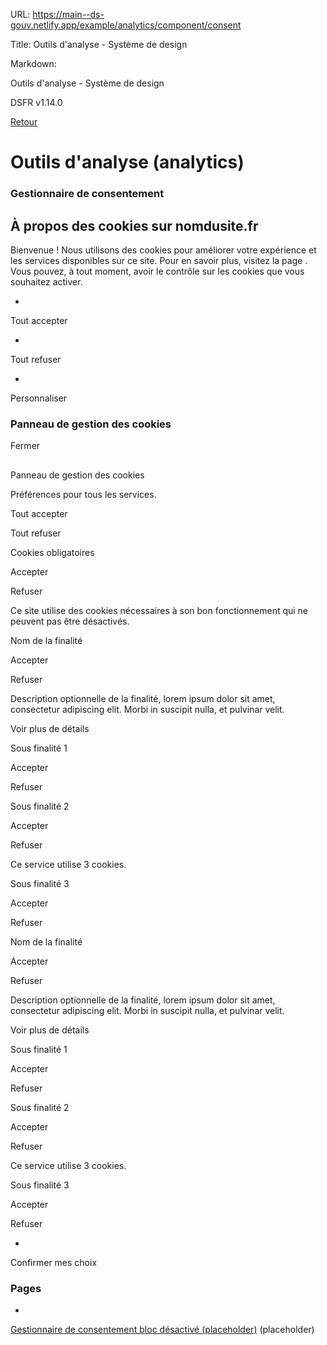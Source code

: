 URL:
https://main--ds-gouv.netlify.app/example/analytics/component/consent

Title:
Outils d'analyse - Système de design

Markdown:


Outils d'analyse - Système de design


DSFR v1.14.0


[Retour](../)


# Outils d'analyse (analytics)


### Gestionnaire de consentement


## À propos des cookies sur nomdusite.fr


Bienvenue ! Nous utilisons des cookies pour améliorer votre expérience et les services disponibles sur ce site. Pour en savoir plus, visitez la page . Vous pouvez, à tout moment, avoir le contrôle sur les cookies que vous souhaitez activer.


-
Tout accepter


-
Tout refuser


-
Personnaliser


### Panneau de gestion des cookies


Fermer


##
Panneau de gestion des cookies


Préférences pour tous les services.


Tout accepter


Tout refuser


Cookies obligatoires


Accepter


Refuser


Ce site utilise des cookies nécessaires à son bon fonctionnement qui ne peuvent pas être désactivés.


Nom de la finalité


Accepter


Refuser


Description optionnelle de la finalité, lorem ipsum dolor sit amet, consectetur adipiscing elit. Morbi in suscipit nulla, et pulvinar velit.


Voir plus de détails


Sous finalité 1


Accepter


Refuser


Sous finalité 2


Accepter


Refuser


Ce service utilise 3 cookies.


Sous finalité 3


Accepter


Refuser


Nom de la finalité


Accepter


Refuser


Description optionnelle de la finalité, lorem ipsum dolor sit amet, consectetur adipiscing elit. Morbi in suscipit nulla, et pulvinar velit.


Voir plus de détails


Sous finalité 1


Accepter


Refuser


Sous finalité 2


Accepter


Refuser


Ce service utilise 3 cookies.


Sous finalité 3


Accepter


Refuser


-
Confirmer mes choix


### Pages


-
[Gestionnaire de consentement bloc désactivé (placeholder)](consent-placeholder) (placeholder)